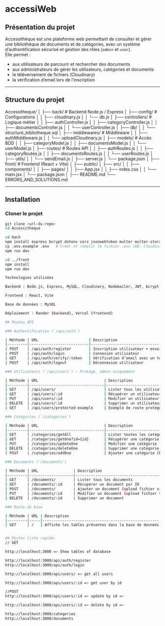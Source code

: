 # accessiWeb

## Présentation du projet
Accessithèque est une plateforme web permettant de consulter et gérer une bibliothèque de documents et de catégories, avec un système d’authentification sécurisé et gestion des rôles (`admin` et `user`).  
Elle permet :  
- aux utilisateurs de parcourir et rechercher des documents  
- aux administrateurs de gérer les utilisateurs, catégories et documents  
- le téléversement de fichiers (Cloudinary)  
- la vérification d’email lors de l’inscription  

---

## Structure du projet

Accessitheque/
│
├── back/                       # Backend Node.js / Express
│   ├── config/                  # Configurations
│   │   ├── cloudinary.js
│   │   └── db.js
│   ├── controllers/             # Logique métier
│   │   ├── authController.js
│   │   ├── categoryController.js
│   │   ├── documentsController.js
│   │   └── userController.js
│   ├── db/
│   │   └── structure_bibliotheque.sql
│   ├── middlewares/             # Middleware
│   │   ├── authMiddleware.js
│   │   └── uploadCloudinary.js
│   ├── models/                  # Accès BDD
│   │   ├── categoryModel.js
│   │   ├── documentsModel.js
│   │   └── userModel.js
│   ├── routes/                  # Routes API
│   │   ├── authRoutes.js
│   │   ├── categoryRoutes.js
│   │   ├── documentsRoutes.js
│   │   └── userRoutes.js
│   ├── utils/
│   │   └── sendEmail.js
│   ├── server.js
│   └── package.json
│
├── front/                      # Frontend (React + Vite)
│   ├── public/
│   ├── src/
│   │   ├── components/
│   │   ├── pages/
│   │   ├── App.jsx
│   │   ├── index.css
│   │   └── main.jsx
│   └── package.json
│
├── README.md
└── ERRORS_AND_SOLUTIONS.md


---

## Installation

### Cloner le projet
```bash
git clone <url-du-repo>
cd Accessitheque

cd back
npm install express bcrypt dotenv cors jsonwebtoken multer multer-storage-cloudinary mysql2 nodemon nodemailer 
cp .env.example .env   # Créer et remplir le fichier .env (DB, Cloudinary, JWT, Gmail...)
npm run dev

cd ../front
npm install
npm run dev

Technologies utilisées

Backend : Node.js, Express, MySQL, Cloudinary, Nodemailer, JWT, bcrypt, CORS, dotenv, multer

Frontend : React, Vite

Base de données : MySQL

Déploiement : Render (backend), Vercel (frontend)

## Routes API

### Authentification (`/api/auth`)

| Méthode | URL                       | Description                                      |
|---------|---------------------------|--------------------------------------------------|
| POST    | /api/auth/register        | Inscription utilisateur + envoi email de vérification |
| POST    | /api/auth/login           | Connexion utilisateur                            |
| GET     | /api/auth/verify/:token   | Vérification d’email avec un token               |
| POST    | /api/auth/logout          | Déconnexion utilisateur                          |

### Utilisateurs (`/api/users`) – Protégé, admin uniquement

| Méthode | URL                              | Description                                 |
|---------|----------------------------------|---------------------------------------------|
| GET     | /api/users/                      | Lister tous les utilisateurs                |
| GET     | /api/users/:id                   | Récupérer un utilisateur par son ID         |
| PUT     | /api/users/:id                   | Modifier un utilisateur par son ID          |
| DELETE  | /api/users/:id                   | Supprimer un utilisateur par son ID         |
| GET     | /api/users/protected-example     | Exemple de route protégée                   |

### Catégories (`/categories`)

| Méthode | URL                              | Description                                                        |
|---------|----------------------------------|--------------------------------------------------------------------|
| GET     | /categories/getAll               | Lister toutes les catégories                                       |
| GET     | /categories/getOne?id={id}       | Récupérer une catégorie par ID (paramètre id en query)             |
| PUT     | /categories/updateOne            | Modifier une catégorie (body : { "column": "name", "newValue": "nouveauNom", "id": 1 }) |
| DELETE  | /categories/deleteOne            | Supprimer une catégorie (body : { "id": 1 })                       |
| POST    | /categories/addOne               | Ajouter une catégorie (body : { "name": "nomCategorie" })          |

### Documents (`/documents`)

| Méthode | URL                | Description                                         |
|---------|--------------------|-----------------------------------------------------|
| GET     | /documents/        | Lister tous les documents                           |
| GET     | /documents/:id     | Récupérer un document par ID                        |
| POST    | /documents/        | Ajouter un document (upload fichier via file)       |
| PUT     | /documents/:id     | Modifier un document (upload fichier via file)      |
| DELETE  | /documents/:id     | Supprimer un document                               |

### Route de base

| Méthode | URL | Description                                         |
|---------|-----|-----------------------------------------------------|
| GET     | /   | Affiche les tables présentes dans la base de données|


## Routes liste rapide: 
// GET

http://localhost:3000 => Show tables of database

http://localhost:3000/api/auth/register
http://localhost:3000/api/auth/login

http://localhost:3000/api/users/ => get all users

http://localhost:3000/api/users/:id => get user by id

//POST
http://localhost:3000/api/users/:id => update by id => 

http://localhost:3000/api/users/:id => delete by id =>

http://localhost:3000/categories
http://localhost:3000/documents